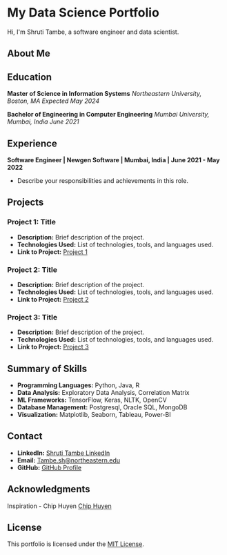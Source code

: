 # My Data Science Portfolio

Hi, I'm Shruti Tambe, a software engineer and data scientist.

## About Me

## Education

**Master of Science in Information Systems**
*Northeastern University, Boston, MA*
*Expected May 2024*

**Bachelor of Engineering in Computer Engineering**
*Mumbai University, Mumbai, India*
*June 2021*

## Experience

**Software Engineer | Newgen Software | Mumbai, India | June 2021 - May 2022**

- Describe your responsibilities and achievements in this role.


## Projects

### Project 1: Title

- **Description:** Brief description of the project.
- **Technologies Used:** List of technologies, tools, and languages used.
- **Link to Project:** [Project 1](link-to-project1)

### Project 2: Title

- **Description:** Brief description of the project.
- **Technologies Used:** List of technologies, tools, and languages used.
- **Link to Project:** [Project 2](link-to-project2)

### Project 3: Title

- **Description:** Brief description of the project.
- **Technologies Used:** List of technologies, tools, and languages used.
- **Link to Project:** [Project 3](link-to-project3)

## Summary of Skills

- **Programming Languages:** Python, Java, R
- **Data Analysis:** Exploratory Data Analysis, Correlation Matrix
- **ML Frameworks:** TensorFlow, Keras, NLTK, OpenCV
- **Database Management:** Postgresql, Oracle SQL, MongoDB
- **Visualization:** Matplotlib, Seaborn, Tableau, Power-BI


## Contact

- **LinkedIn:** [Shruti Tambe LinkedIn](https://www.linkedin.com/in/shrutitambe06/)
- **Email:** Tambe.sh@northeastern.edu
- **GitHub:** [GitHub Profile](https://github.com/TambeShruti)

## Acknowledgments

Inspiration - Chip Huyen [Chip Huyen](https://huyenchip.com)

## License

This portfolio is licensed under the [MIT License](LICENSE).
